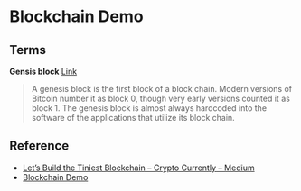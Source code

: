 # Blockchain Demo

## Terms

**Gensis block**  [Link](https://en.bitcoin.it/wiki/Genesis_block)

> A genesis block is the first block of a block chain. Modern versions of Bitcoin number it as block 0, though very early versions counted it as block 1. The genesis block is almost always hardcoded into the software of the applications that utilize its block chain.

## Reference

- [Let’s Build the Tiniest Blockchain – Crypto Currently – Medium](https://medium.com/crypto-currently/lets-build-the-tiniest-blockchain-e70965a248b)
- [Blockchain Demo](https://anders.com/blockchain/blockchain.html)

